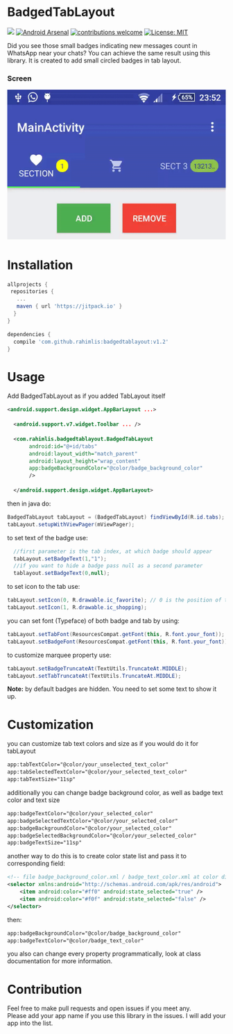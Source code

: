 # BadgedTabLayout
[![](https://jitpack.io/v/rahimlis/badgedtablayout.svg)](https://jitpack.io/#rahimlis/badgedtablayout)
[![Android Arsenal](https://img.shields.io/badge/Android%20Arsenal-BadgedTabLayout-brightgreen.svg?style=flat)](https://android-arsenal.com/details/1/6087)
[![contributions welcome](https://img.shields.io/badge/contributions-welcome-brightgreen.svg?style=flat)](https://github.com/rahimlis/badgedtablayout/issues)
[![License: MIT](https://img.shields.io/badge/License-MIT-yellow.svg)](https://opensource.org/licenses/MIT)

Did you see those small badges indicating new messages count in WhatsApp near your chats? 
You can achieve the same result using this library. It is created to add small circled badges in tab layout.
### Screen
![alt text](working.gif)
# Installation
```groovy
allprojects {
 repositories {
   ...
   maven { url 'https://jitpack.io' }
  }
}
```

```groovy
dependencies {
  compile 'com.github.rahimlis:badgedtablayout:v1.2'
}
```

# Usage
Add BadgedTabLayout as if you added TabLayout itself
```xml 
<android.support.design.widget.AppBarLayout ...>
  
  <android.support.v7.widget.Toolbar ... />
    
  <com.rahimlis.badgedtablayout.BadgedTabLayout
       android:id="@+id/tabs"
       android:layout_width="match_parent"
       android:layout_height="wrap_content"
       app:badgeBackgroundColor="@color/badge_background_color"
       />

  </android.support.design.widget.AppBarLayout>
```
then in java do:

```java
BadgedTabLayout tabLayout = (BadgedTabLayout) findViewById(R.id.tabs);
tabLayout.setupWithViewPager(mViewPager);
```
to set text of the badge use:
```java
  //first parameter is the tab index, at which badge should appear
  tabLayout.setBadgeText(1,"1");
  //if you want to hide a badge pass null as a second parameter
  tablayout.setBadgeText(0,null);
```
to set icon to the tab use: 

```java
tabLayout.setIcon(0, R.drawable.ic_favorite); // 0 is the position of tab where icon should be added
tabLayout.setIcon(1, R.drawable.ic_shopping);
```

you can set font (Typeface) of both badge and tab by using:

```java
tabLayout.setTabFont(ResourcesCompat.getFont(this, R.font.your_font));
tabLayout.setBadgeFont(ResourcesCompat.getFont(this, R.font.your_font));
```

to customize marquee property use:
```java
tabLayout.setBadgeTruncateAt(TextUtils.TruncateAt.MIDDLE);
tabLayout.setTabTruncateAt(TextUtils.TruncateAt.MIDDLE);
```

**Note:** by default badges are hidden. You need to set some text to show it up.

# Customization
you can customize tab text colors and size as if you would do it for tabLayout
```xml
app:tabTextColor="@color/your_unselected_text_color"
app:tabSelectedTextColor="@color/your_selected_text_color"
app:tabTextSize="11sp"
```
additionally you can change badge background color, as well as badge text color and text size
```xml
app:badgeTextColor="@color/your_selected_color"
app:badgeSelectedTextColor="@color/your_selected_color"
app:badgeBackgroundColor="@color/your_selected_color"
app:badgeSelectedBackgroundColor="@color/your_selected_color"
app:badgeTextSize="11sp"
```
another way to do this is to create color state list and pass it to corresponding field:
```xml
<!-- file badge_background_color.xml / badge_text_color.xml at color directory -->
<selector xmlns:android="http://schemas.android.com/apk/res/android">
    <item android:color="#ff0" android:state_selected="true" />
    <item android:color="#f0f" android:state_selected="false" />
</selector>
```
then:
```xml
app:badgeBackgroundColor="@color/badge_background_color"
app:badgeTextColor="@color/badge_text_color"
```
you also can change every property programmatically, look at class documentation for more information.
# Contribution
Feel free to make pull requests and open issues if you meet any.   
Please add your app name if you use this library in the issues. I will add your app into the list. 
